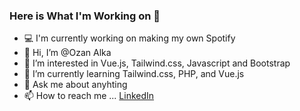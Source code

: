 ### Here is What I'm Working on 👋
- :computer:	I'm currently working on making my own Spotify 
- 👋 Hi, I’m @Ozan Alka
- 👀 I’m interested in Vue.js, Tailwind.css, Javascript and Bootstrap
- 🌱 I’m currently learning Tailwind.css, PHP, and Vue.js
- :speech_balloon: Ask me about anyhting
- 📫 How to reach me ... [LinkedIn](https://www.linkedin.com/in/ozan-alka/)



<!---
ozn1907/ozn1907 is a ✨ special ✨ repository because its `README.md` (this file) appears on your GitHub profile.
You can click the Preview link to take a look at your changes.
--->
